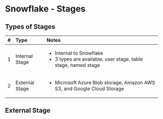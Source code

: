 # Snowflake - Stages

## Types of Stages

| # | Type    | Notes   |
| :---:   | :--- | :--- |
| 1 | Internal Stage   | <ul><li>Internal to Snowflake</li><li>3 types are available, user stage, table stage, named stage</li></ul>    |
| 2 | External Stage   | <ul><li>Microsoft Azure Blob storage, Amazon AWS S3, and Google Cloud Storage</li></ul>   |


## External Stage
